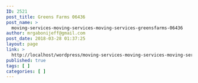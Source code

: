 ```yaml
---
ID: 2521
post_title: Greens Farms 06436
post_name: >
  moving-services-moving-services-moving-services-greensfarms-06436
author: mrgabonijeff@gmail.com
post_date: 2018-03-28 01:37:25
layout: page
link: >
  http://localhost/wordpress/moving-services-moving-services-moving-services-greensfarms-06436/
published: true
tags: [ ]
categories: [ ]
---
```

